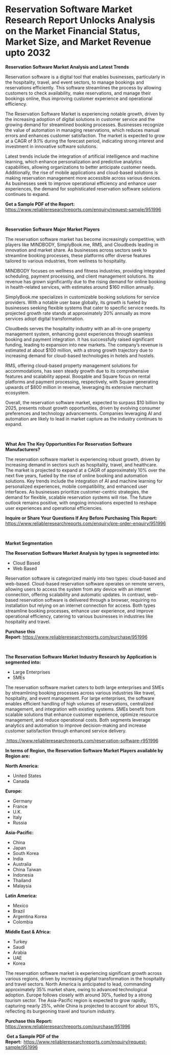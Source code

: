 <p><h1>Reservation Software Market Research Report Unlocks Analysis on the Market Financial Status, Market Size, and Market Revenue upto 2032</h1></p><p><strong>Reservation Software Market Analysis and Latest Trends</strong></p>
<p><p>Reservation software is a digital tool that enables businesses, particularly in the hospitality, travel, and event sectors, to manage bookings and reservations efficiently. This software streamlines the process by allowing customers to check availability, make reservations, and manage their bookings online, thus improving customer experience and operational efficiency.</p><p>The Reservation Software Market is experiencing notable growth, driven by the increasing adoption of digital solutions in customer service and the growing demand for streamlined booking processes. Businesses recognize the value of automation in managing reservations, which reduces manual errors and enhances customer satisfaction. The market is expected to grow at a CAGR of 9.1% during the forecast period, indicating strong interest and investment in innovative software solutions.</p><p>Latest trends include the integration of artificial intelligence and machine learning, which enhance personalization and predictive analytics capabilities, allowing organizations to better anticipate customer needs. Additionally, the rise of mobile applications and cloud-based solutions is making reservation management more accessible across various devices. As businesses seek to improve operational efficiency and enhance user experiences, the demand for sophisticated reservation software solutions continues to expand.</p></p>
<p><strong>Get a Sample PDF of the Report:&nbsp;</strong> <a href="https://www.reliableresearchreports.com/enquiry/request-sample/951996?utm_campaign=10&utm_medium=2&utm_source=Github&utm_content=ia&utm_term=17042025&utm_id=reservation-software">https://www.reliableresearchreports.com/enquiry/request-sample/951996</a></p>
<p>&nbsp;</p>
<p><strong>Reservation Software Major Market Players</strong></p>
<p><p>The reservation software market has become increasingly competitive, with players like MINDBODY, SimplyBook.me, RMS, and Cloudbeds leading in innovation and market share. As businesses across sectors seek to streamline booking processes, these platforms offer diverse features tailored to various industries, from wellness to hospitality.</p><p>MINDBODY focuses on wellness and fitness industries, providing integrated scheduling, payment processing, and client management solutions. Its revenue has grown significantly due to the rising demand for online booking in health-related services, with estimates around $160 million annually.</p><p>SimplyBook.me specializes in customizable booking solutions for service providers. With a notable user base globally, its growth is fueled by businesses seeking flexible systems that cater to specific service needs. Its projected growth rate stands at approximately 20% annually as more services adopt digital transformation.</p><p>Cloudbeds serves the hospitality industry with an all-in-one property management system, enhancing guest experiences through seamless booking and payment integration. It has successfully raised significant funding, leading to expansion into new markets. The company’s revenue is estimated at about $100 million, with a strong growth trajectory due to increasing demand for cloud-based technologies in hotels and hostels.</p><p>RMS, offering cloud-based property management solutions for accommodations, has seen steady growth due to its comprehensive features and scalability appeal. Booqable and Square focus on rental platforms and payment processing, respectively, with Square generating upwards of $800 million in revenue, leveraging its extensive merchant ecosystem.</p><p>Overall, the reservation software market, expected to surpass $10 billion by 2025, presents robust growth opportunities, driven by evolving consumer preferences and technology advancements. Companies leveraging AI and automation are likely to lead in market capture as the industry continues to expand.</p></p>
<p>&nbsp;</p>
<p><strong>What Are The Key Opportunities For Reservation Software Manufacturers?</strong></p>
<p><p>The reservation software market is experiencing robust growth, driven by increasing demand in sectors such as hospitality, travel, and healthcare. The market is projected to expand at a CAGR of approximately 10% over the next five years, fueled by the rise of online booking and automation solutions. Key trends include the integration of AI and machine learning for personalized experiences, mobile compatibility, and enhanced user interfaces. As businesses prioritize customer-centric strategies, the demand for flexible, scalable reservation systems will rise. The future outlook remains positive, with ongoing innovations expected to reshape user experiences and operational efficiencies.</p></p>
<p><strong>Inquire or Share Your Questions If Any Before Purchasing This Report:</strong> <a href="https://www.reliableresearchreports.com/enquiry/pre-order-enquiry/951996?utm_campaign=10&utm_medium=2&utm_source=Github&utm_content=ia&utm_term=17042025&utm_id=reservation-software">https://www.reliableresearchreports.com/enquiry/pre-order-enquiry/951996</a></p>
<p>&nbsp;</p>
<p><strong>Market Segmentation</strong></p>
<p><strong>The Reservation Software Market Analysis by types is segmented into:</strong></p>
<p><ul><li>Cloud Based</li><li>Web Based</li></ul></p>
<p><p>Reservation software is categorized mainly into two types: cloud-based and web-based. Cloud-based reservation software operates on remote servers, allowing users to access the system from any device with an internet connection, offering scalability and automatic updates. In contrast, web-based reservation software is delivered through a browser, requiring no installation but relying on an internet connection for access. Both types streamline booking processes, enhance user experience, and improve operational efficiency, catering to various businesses in industries like hospitality and travel.</p></p>
<p><strong>Purchase this Report:&nbsp;</strong><a href="https://www.reliableresearchreports.com/purchase/951996?utm_campaign=10&utm_medium=2&utm_source=Github&utm_content=ia&utm_term=17042025&utm_id=reservation-software">https://www.reliableresearchreports.com/purchase/951996</a></p>
<p>&nbsp;</p>
<p><strong>The Reservation Software Market Industry Research by Application is segmented into:</strong></p>
<p><ul><li>Large Enterprises</li><li>SMEs</li></ul></p>
<p><p>The reservation software market caters to both large enterprises and SMEs by streamlining booking processes across various industries like travel, hospitality, and event management. For large enterprises, the software enables efficient handling of high volumes of reservations, centralized management, and integration with existing systems. SMEs benefit from scalable solutions that enhance customer experience, optimize resource management, and reduce operational costs. Both segments leverage analytics and automation to improve decision-making and increase customer satisfaction through enhanced service delivery.</p></p>
<p><a href="https://www.reliableresearchreports.com/reservation-software-r951996?utm_campaign=10&utm_medium=2&utm_source=Github&utm_content=ia&utm_term=17042025&utm_id=reservation-software">&nbsp;https://www.reliableresearchreports.com/reservation-software-r951996</a></p>
<p><strong>In terms of Region, the Reservation Software Market Players available by Region are:</strong></p>
<p>
    <p> <strong> North America: </strong>
        <ul>
            <li>United States</li>
            <li>Canada</li>
        </ul>
        </p> 
    <p> <strong> Europe: </strong>
        <ul>
            <li>Germany</li>
            <li>France</li>
            <li>U.K.</li>
            <li>Italy</li>
            <li>Russia</li>
        </ul>
        </p> 
    <p> <strong> Asia-Pacific: </strong>
        <ul>
            <li>China</li>
            <li>Japan</li>
            <li>South Korea</li>
            <li>India</li>
            <li>Australia</li>
            <li>China Taiwan</li>
            <li>Indonesia</li>
            <li>Thailand</li>
            <li>Malaysia</li>
        </ul>
        </p> 
    <p> <strong> Latin America: </strong>
        <ul>
            <li>Mexico</li>
            <li>Brazil</li>
            <li>Argentina Korea</li>
            <li>Colombia</li>
        </ul>
        </p> 
    <p> <strong> Middle East & Africa: </strong>
        <ul>
            <li>Turkey</li>
            <li>Saudi</li>
            <li>Arabia</li>
            <li>UAE</li>
            <li>Korea</li>
        </ul>
    </p>
    </p>
<p><p>The reservation software market is experiencing significant growth across various regions, driven by increasing digital transformation in the hospitality and travel sectors. North America is anticipated to lead, commanding approximately 35% market share, owing to advanced technological adoption. Europe follows closely with around 30%, fueled by a strong tourism sector. The Asia-Pacific region is expected to grow rapidly, capturing nearly 25%, while China is projected to account for about 15%, reflecting its burgeoning travel and tourism industry.</p></p>
<p><strong>Purchase this Report: </strong><a href="https://www.reliableresearchreports.com/purchase/951996?utm_campaign=10&utm_medium=2&utm_source=Github&utm_content=ia&utm_term=17042025&utm_id=reservation-software">https://www.reliableresearchreports.com/purchase/951996</a></p>
<p>&nbsp;<strong>Get a Sample PDF of the Report:&nbsp;&nbsp;</strong><a href="https://www.reliableresearchreports.com/enquiry/request-sample/951996?utm_campaign=10&utm_medium=2&utm_source=Github&utm_content=ia&utm_term=17042025&utm_id=reservation-software">https://www.reliableresearchreports.com/enquiry/request-sample/951996</a></p>
<p><strong></strong></p>
<p><p></p><p></p><p></p></p>